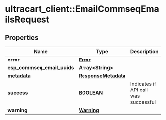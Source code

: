 # ultracart_client::EmailCommseqEmailsRequest

## Properties
Name | Type | Description | Notes
------------ | ------------- | ------------- | -------------
**error** | [**Error**](Error.md) |  | [optional] 
**esp_commseq_email_uuids** | **Array&lt;String&gt;** |  | [optional] 
**metadata** | [**ResponseMetadata**](ResponseMetadata.md) |  | [optional] 
**success** | **BOOLEAN** | Indicates if API call was successful | [optional] 
**warning** | [**Warning**](Warning.md) |  | [optional] 


